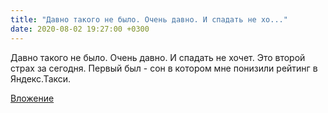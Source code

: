 ```yaml
---
title: "Давно такого не было. Очень давно. И спадать не хо..."
date: 2020-08-02 19:27:00 +0300
---
```


Давно такого не было. Очень давно. И спадать не хочет. Это второй страх за сегодня. Первый был - сон в котором мне понизили рейтинг в Яндекс.Такси.

[Вложение](/assets/vk_photos/3/aheiSUgUneM.jpg)
